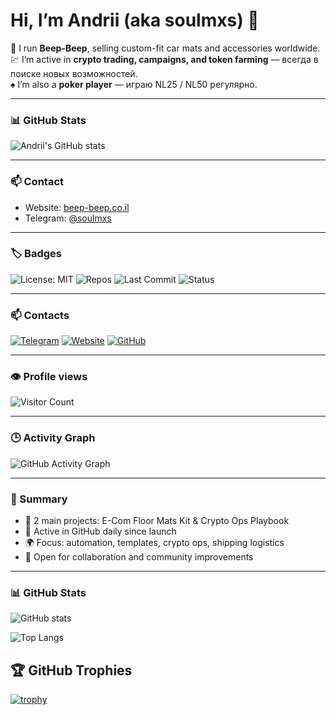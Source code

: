 # Hi, I’m Andrii (aka soulmxs) 👋

🚗 I run **Beep-Beep**, selling custom-fit car mats and accessories worldwide.  
💹 I’m active in **crypto trading, campaigns, and token farming** — всегда в поиске новых возможностей.  
♠️ I’m also a **poker player** — играю NL25 / NL50 регулярно.

---

### 📊 GitHub Stats  
![Andrii's GitHub stats](https://github-readme-stats.vercel.app/api?username=soulmxs&show_icons=true&theme=radical)

---

### 📫 Contact  
- Website: [beep-beep.co.il](https://beep-beep.co.il)  
- Telegram: [@soulmxs](https://t.me/soulmxs)

---

### 🏷 Badges

![License: MIT](https://img.shields.io/badge/License-MIT-green.svg)
![Repos](https://img.shields.io/badge/Public%20Repos-2-blue)
![Last Commit](https://img.shields.io/github/last-commit/soulmxs/soulmxs)
![Status](https://img.shields.io/badge/Activity-Active-success)

---

### 📫 Contacts

[![Telegram](https://img.shields.io/badge/Telegram-@soulmxs-2CA5E0?logo=telegram&logoColor=white)](https://t.me/soulmxs)
[![Website](https://img.shields.io/badge/Website-beep--beep.co.il-blue?logo=google-chrome&logoColor=white)](https://beep-beep.co.il)
[![GitHub](https://img.shields.io/badge/GitHub-soulmxs-black?logo=github)](https://github.com/soulmxs)

---

### 👁️ Profile views

![Visitor Count](https://komarev.com/ghpvc/?username=soulmxs&color=brightgreen&style=for-the-badge)

---

### 🕒 Activity Graph
![GitHub Activity Graph](https://github-readme-activity-graph.vercel.app/graph?username=soulmxs&theme=react-dark&hide_border=true&area=true)

---

### 📄 Summary
- 🧱 2 main projects: E-Com Floor Mats Kit & Crypto Ops Playbook  
- 🧩 Active in GitHub daily since launch  
- 🌍 Focus: automation, templates, crypto ops, shipping logistics  
- 💬 Open for collaboration and community improvements  




- ---

### 📊 GitHub Stats

![GitHub stats](https://github-readme-stats.vercel.app/api?username=soulmxs&show_icons=true&theme=radical)

![Top Langs](https://github-readme-stats.vercel.app/api/top-langs/?username=soulmxs&layout=compact&theme=radical)

## 🏆 GitHub Trophies
[![trophy](https://github-profile-trophy.vercel.app/?username=soulmxs&theme=darkhub&no-bg=true&margin-w=15)](https://github.com/ryo-ma/github-profile-trophy)


